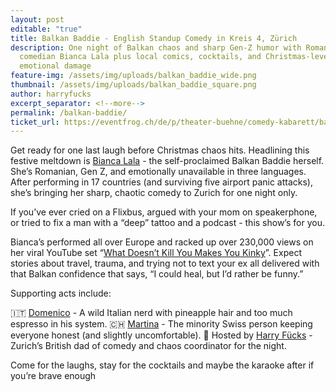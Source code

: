 ```yaml
---
layout: post
editable: "true"
title: Balkan Baddie - English Standup Comedy in Kreis 4, Zürich
description: One night of Balkan chaos and sharp Gen-Z humor with Romanian
  comedian Bianca Lala plus local comics, cocktails, and Christmas-level
  emotional damage
feature-img: /assets/img/uploads/balkan_baddie_wide.png
thumbnail: /assets/img/uploads/balkan_baddie_square.png
author: harryfucks
excerpt_separator: <!--more-->
permalink: /balkan-baddie/
ticket_url: https://eventfrog.ch/de/p/theater-buehne/comedy-kabarett/balkan-baddie-english-standup-comedy-in-kreis-4-zuerich-7386073835898936213.html
---
```

Get ready for one last laugh before Christmas chaos hits. Headlining this festive meltdown is [Bianca Lala](https://www.instagram.com/biancascomedy/) - the self-proclaimed Balkan Baddie herself. She’s Romanian, Gen Z, and emotionally unavailable in three languages. After performing in 17 countries (and surviving five airport panic attacks), she’s bringing her sharp, chaotic comedy to Zurich for one night only.

If you’ve ever cried on a Flixbus, argued with your mom on speakerphone, or tried to fix a man with a “deep” tattoo and a podcast - this show’s for you.

Bianca’s performed all over Europe and racked up over 230,000 views on her viral YouTube set “[What Doesn’t Kill You Makes You Kinky](https://youtu.be/btwjDuLTv-g?si=Ekaty6V6cgMs4fGK)”. Expect stories about travel, trauma, and trying not to text your ex  all delivered with that Balkan confidence that says, “I could heal, but I’d rather be funny.”

Supporting acts include:

🇮🇹 [Domenico](https://www.instagram.com/laugh_at_domenico/) - A wild Italian nerd with pineapple hair and too much espresso in his system.
🇨🇭 [Martina](https://www.instagram.com/martinadoescomedy) - The minority Swiss person keeping everyone honest (and slightly uncomfortable).
🎤 Hosted by [Harry Fücks](https://www.instagram.com/harryf.cks) - Zurich’s British dad of comedy and chaos coordinator for the night.

Come for the laughs, stay for the cocktails and maybe the karaoke after if you’re brave enough

